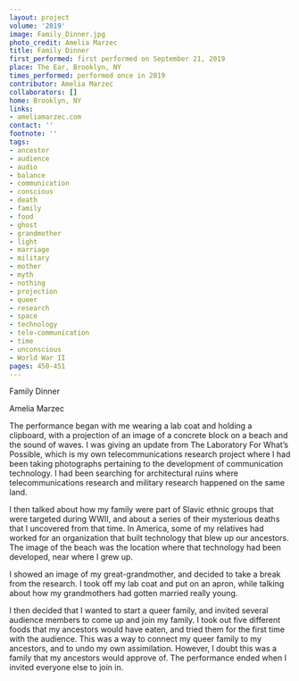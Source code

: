 ```yaml
---
layout: project
volume: '2019'
image: Family_Dinner.jpg
photo_credit: Amelia Marzec
title: Family Dinner
first_performed: first performed on September 21, 2019
place: The Ear, Brooklyn, NY
times_performed: performed once in 2019
contributor: Amelia Marzec
collaborators: []
home: Brooklyn, NY
links:
- ameliamarzec.com
contact: ''
footnote: ''
tags:
- ancestor
- audience
- audio
- balance
- communication
- conscious
- death
- family
- food
- ghost
- grandmother
- light
- marriage
- military
- mother
- myth
- nothing
- projection
- queer
- research
- space
- technology
- tele-communication
- time
- unconscious
- World War II
pages: 450-451
---
```



Family Dinner

Amelia Marzec

The performance began with me wearing a lab coat and holding a clipboard, with a projection of an image of a concrete block on a beach and the sound of waves. I was giving an update from The Laboratory For What’s Possible, which is my own telecommunications research project where I had been taking photographs pertaining to the development of communication technology. I had been searching for architectural ruins where telecommunications research and military research happened on the same land.

I then talked about how my family were part of Slavic ethnic groups that were targeted during WWII, and about a series of their mysterious deaths that I uncovered from that time. In America, some of my relatives had worked for an organization that built technology that blew up our ancestors. The image of the beach was the location where that technology had been developed, near where I grew up.

I showed an image of my great-grandmother, and decided to take a break from the research. I took off my lab coat and put on an apron, while talking about how my grandmothers had gotten married really young.

I then decided that I wanted to start a queer family, and invited several audience members to come up and join my family. I took out five different foods that my ancestors would have eaten, and tried them for the first time with the audience. This was a way to connect my queer family to my ancestors, and to undo my own assimilation. However, I doubt this was a family that my ancestors would approve of. The performance ended when I invited everyone else to join in.
